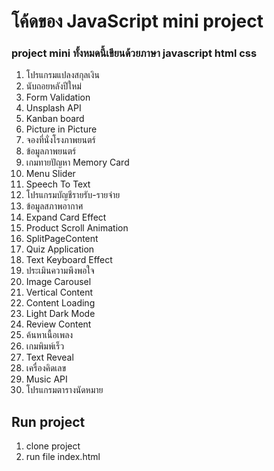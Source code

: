 # โค้ดของ JavaScript mini project
### project mini ทั้งหมดนี้เขียนด้วยภาษา javascript html css 
1. โปรแกรมแปลงสกุลเงิน
2. นับถอยหลังปีใหม่
3. Form Validation
4. Unsplash API
5. Kanban board
6. Picture in Picture
7. จองที่นั่งโรงภาพยนตร์
8. ข้อมูลภาพยนตร์
9. เกมทายปัญหา Memory Card
10. Menu Slider
11. Speech To Text
12. โปรแกรมบัญชีรายรับ-รายจ่าย
13. ข้อมูลสภาพอากาศ
14. Expand Card Effect
15. Product Scroll Animation
16. SplitPageContent
17. Quiz Application
18. Text Keyboard Effect
19. ประเมินความพึงพอใจ
20. Image Carousel
21. Vertical Content
22. Content Loading
23. Light Dark Mode
24. Review Content
25. ค้นหาเนื้อเพลง
26. เกมพิมพ์เร็ว
27. Text Reveal
28. เครื่องคิดเลข
29. Music API
30. โปรแกรมตารางนัดหมาย

## Run project 
1. clone project 
2. run file index.html 
